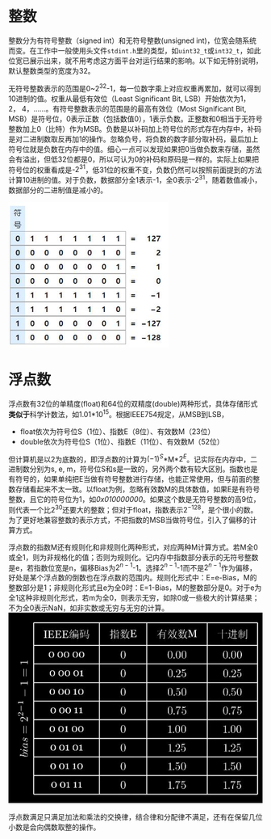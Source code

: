 # 整数
  整数分为有符号整数（signed int）和无符号整数(unsigned int)，位宽会随系统而变。在工作中一般使用头文件`stdint.h`里的类型，如`uint32_t`或`int32_t`，如此位宽已展示出来，就不用考虑这方面平台对运行结果的影响。以下如无特别说明，默认整数类型的宽度为32。
  
无符号整数表示的范围是0~$2^{32}$-1，每一位数字乘上对应权重再累加，就可以得到10进制的值。权重从最低有效位（Least Significant Bit, LSB）开始依次为1， 2， 4，……。有符号整数表示的范围是的最高有效位（Most Significant Bit, MSB）是符号位，0表示正数（包括数值0），1表示负数。正整数和0相当于无符号整数加上0（比特）作为MSB。负数是以补码加上符号位的形式存在内存中，补码是对二进制数取反再加1的操作。忽略负号，将负数的数字部分取补码，最后加上符号位就是负数在内存中的值。细心一点可以发现如果把0当做负数来存储，虽然会有溢出，但低32位都是0，所以可认为0的补码和原码是一样的。实际上如果把符号位的权重看成是-$2^{31}$，低31位的权重不变，负数仍然可以按照前面提到的方法计算10进制的值。对于负数，数据部分全1表示-1，全0表示-$2^{31}$，随着数值减小，数据部分的二进制值是减小的。
  
![signed int](/pic/signed_int.JPG)
  
# 浮点数
浮点数有32位的单精度(float)和64位的双精度(double)两种形式，具体存储形式**类似于**科学计数法，如1.01*$10^{15}$。根据IEEE754规定，从MSB到LSB，
- float依次为符号位S（1位）、指数E（8位）、有效数M（23位）
- double依次为符号位S（1位）、指数E（11位）、有效数M（52位）
  
但计算机是以2为底数的，即浮点数的计算为$(-1)^S$\*M*$2^{E}$。记实际在内存中，二进制数分别为s, e, m，符号位S和s是一致的，另外两个数有较大区别。指数也是有符号的，如果单纯把E当做有符号整数进行存储，也能正常使用，但与前面的整数存储看起来不太一致。以float为例，忽略有效数M的具体数值，如果E是有符号整数，且它的符号位为1，如*0x010000000*。如果这个数是无符号整数的高9位，则代表一个比$2^{30}$还要大的整数；但对于float，指数表示$2^{-128}$，是个很小的数。为了更好地兼容整数的表示方式，不把指数的MSB当做符号位，引入了偏移的计算方式。
  
浮点数的指数M还有规则化和非规则化两种形式，对应两种M计算方式。若M全0或全1，则为非规格化的值；否则为规则化。记内存中指数部分表示的无符号整数是e，若指数位宽是n，偏移Bias为$2^{n-1}$-1。选择$2^{n-1}$-1而不是$2^{n-1}$作为偏移，好处是某个浮点数的倒数也在浮点数的范围内。规则化形式中：E=e-Bias，M的整数部分是1；非规则化形式且e为全0时：E=1-Bias，M的整数部分是0。对于e为全1这种非规则化形式，若m为全0，则表示无穷，如除0或一些极大的计算结果；不为全0表示NaN，如非实数或无穷与无穷的计算。![float图片](/pic/float.JPG)
  
浮点数满足只满足加法和乘法的交换律，结合律和分配律不满足，还有在保留几位小数是会向偶数取整的操作。
